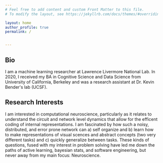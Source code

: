 ```yaml
---
# Feel free to add content and custom Front Matter to this file.
# To modify the layout, see https://jekyllrb.com/docs/themes/#overriding-theme-defaults

layout: home
author_profile: true
permalink: /


---
```




## Bio
I am a machine learning researcher at Lawrence Livermore National Lab. In 2020, I received my BA in Cognitive Science and Data Science from University of California, Berkeley and was a research assistant at Dr. Kevin Bender's lab (UCSF).

## Research Interests
I am interested in computational neuroscience, particularly as it relates to understand the circuit and network level dynamics that allow for the efficent coding of internal representations. I am fascinated by how such a noisy, distributed, and error prone network can a) self organize and b) learn how to make representations of visual scences and abstract concepts (two very different tasks) and c) quickly generalize between tasks. These kinds of questions, fused with my interest in problem solving have led me down the paths of active learning, bayesian stats, and software engineering, but never away from my main focus: Neuroscience.

